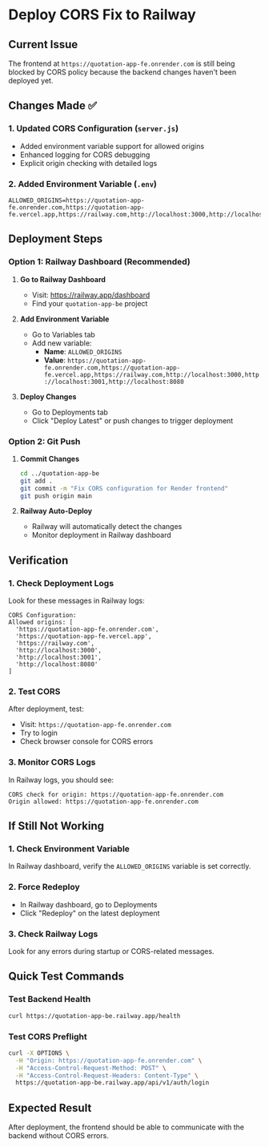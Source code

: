 # Deploy CORS Fix to Railway

## Current Issue
The frontend at `https://quotation-app-fe.onrender.com` is still being blocked by CORS policy because the backend changes haven't been deployed yet.

## Changes Made ✅

### 1. **Updated CORS Configuration** (`server.js`)
- Added environment variable support for allowed origins
- Enhanced logging for CORS debugging
- Explicit origin checking with detailed logs

### 2. **Added Environment Variable** (`.env`)
```
ALLOWED_ORIGINS=https://quotation-app-fe.onrender.com,https://quotation-app-fe.vercel.app,https://railway.com,http://localhost:3000,http://localhost:3001,http://localhost:8080
```

## Deployment Steps

### Option 1: Railway Dashboard (Recommended)
1. **Go to Railway Dashboard**
   - Visit: https://railway.app/dashboard
   - Find your `quotation-app-be` project

2. **Add Environment Variable**
   - Go to Variables tab
   - Add new variable:
     - **Name**: `ALLOWED_ORIGINS`
     - **Value**: `https://quotation-app-fe.onrender.com,https://quotation-app-fe.vercel.app,https://railway.com,http://localhost:3000,http://localhost:3001,http://localhost:8080`

3. **Deploy Changes**
   - Go to Deployments tab
   - Click "Deploy Latest" or push changes to trigger deployment

### Option 2: Git Push
1. **Commit Changes**
   ```bash
   cd ../quotation-app-be
   git add .
   git commit -m "Fix CORS configuration for Render frontend"
   git push origin main
   ```

2. **Railway Auto-Deploy**
   - Railway will automatically detect the changes
   - Monitor deployment in Railway dashboard

## Verification

### 1. **Check Deployment Logs**
Look for these messages in Railway logs:
```
CORS Configuration:
Allowed origins: [
  'https://quotation-app-fe.onrender.com',
  'https://quotation-app-fe.vercel.app',
  'https://railway.com',
  'http://localhost:3000',
  'http://localhost:3001',
  'http://localhost:8080'
]
```

### 2. **Test CORS**
After deployment, test:
- Visit: `https://quotation-app-fe.onrender.com`
- Try to login
- Check browser console for CORS errors

### 3. **Monitor CORS Logs**
In Railway logs, you should see:
```
CORS check for origin: https://quotation-app-fe.onrender.com
Origin allowed: https://quotation-app-fe.onrender.com
```

## If Still Not Working

### 1. **Check Environment Variable**
In Railway dashboard, verify the `ALLOWED_ORIGINS` variable is set correctly.

### 2. **Force Redeploy**
- In Railway dashboard, go to Deployments
- Click "Redeploy" on the latest deployment

### 3. **Check Railway Logs**
Look for any errors during startup or CORS-related messages.

## Quick Test Commands

### Test Backend Health
```bash
curl https://quotation-app-be.railway.app/health
```

### Test CORS Preflight
```bash
curl -X OPTIONS \
  -H "Origin: https://quotation-app-fe.onrender.com" \
  -H "Access-Control-Request-Method: POST" \
  -H "Access-Control-Request-Headers: Content-Type" \
  https://quotation-app-be.railway.app/api/v1/auth/login
```

## Expected Result
After deployment, the frontend should be able to communicate with the backend without CORS errors.
